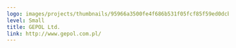 ```yaml
---
logo: images/projects/thumbnails/95966a3500fe4f686b531f05fcf85f59ed0dcb93.png.150x50_q85.png
level: Small
title: GEPOL Ltd.
link: http://www.gepol.com.pl/
---
```

